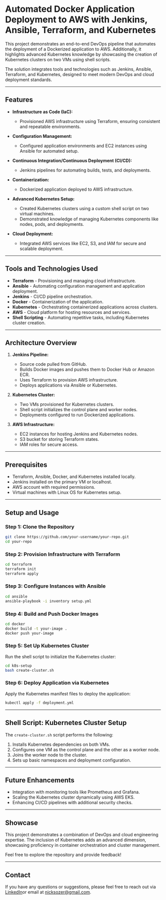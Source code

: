 
# Automated Docker Application Deployment to AWS with Jenkins, Ansible, Terraform, and Kubernetes

This project demonstrates an end-to-end DevOps pipeline that automates the deployment of a Dockerized application to AWS. Additionally, it highlights advanced Kubernetes knowledge by showcasing the creation of Kubernetes clusters on two VMs using shell scripts. 

The solution integrates tools and technologies such as Jenkins, Ansible, Terraform, and Kubernetes, designed to meet modern DevOps and cloud deployment standards. 

---

## Features

- **Infrastructure as Code (IaC):**  
  - Provisioned AWS infrastructure using Terraform, ensuring consistent and repeatable environments.
  
- **Configuration Management:**  
  - Configured application environments and EC2 instances using Ansible for automated setup.
  
- **Continuous Integration/Continuous Deployment (CI/CD):**  
  - Jenkins pipelines for automating builds, tests, and deployments.

- **Containerization:**  
  - Dockerized application deployed to AWS infrastructure.
  
- **Advanced Kubernetes Setup:**  
  - Created Kubernetes clusters using a custom shell script on two virtual machines.
  - Demonstrated knowledge of managing Kubernetes components like nodes, pods, and deployments.

- **Cloud Deployment:**  
  - Integrated AWS services like EC2, S3, and IAM for secure and scalable deployment.

---

## Tools and Technologies Used

- **Terraform** - Provisioning and managing cloud infrastructure.  
- **Ansible** - Automating configuration management and application deployment.  
- **Jenkins** - CI/CD pipeline orchestration.  
- **Docker** - Containerization of the application.  
- **Kubernetes** - Orchestrating containerized applications across clusters.  
- **AWS** - Cloud platform for hosting resources and services.  
- **Shell Scripting** - Automating repetitive tasks, including Kubernetes cluster creation.  

---

## Architecture Overview

1. **Jenkins Pipeline:**  
   - Source code pulled from GitHub.  
   - Builds Docker images and pushes them to Docker Hub or Amazon ECR.  
   - Uses Terraform to provision AWS infrastructure.  
   - Deploys applications via Ansible or Kubernetes.

2. **Kubernetes Cluster:**  
   - Two VMs provisioned for Kubernetes clusters.  
   - Shell script initializes the control plane and worker nodes.  
   - Deployments configured to run Dockerized applications.

3. **AWS Infrastructure:**  
   - EC2 instances for hosting Jenkins and Kubernetes nodes.  
   - S3 bucket for storing Terraform states.  
   - IAM roles for secure access.

---

## Prerequisites

- Terraform, Ansible, Docker, and Kubernetes installed locally.  
- Jenkins installed on the primary VM or localhost.  
- AWS account with required permissions.  
- Virtual machines with Linux OS for Kubernetes setup.  

---

## Setup and Usage

### Step 1: Clone the Repository
```bash
git clone https://github.com/your-username/your-repo.git
cd your-repo
```

### Step 2: Provision Infrastructure with Terraform
```bash
cd terraform
terraform init
terraform apply
```

### Step 3: Configure Instances with Ansible
```bash
cd ansible
ansible-playbook -i inventory setup.yml
```

### Step 4: Build and Push Docker Images
```bash
cd docker
docker build -t your-image .
docker push your-image
```

### Step 5: Set Up Kubernetes Cluster
Run the shell script to initialize the Kubernetes cluster:
```bash
cd k8s-setup
bash create-cluster.sh
```

### Step 6: Deploy Application via Kubernetes
Apply the Kubernetes manifest files to deploy the application:
```bash
kubectl apply -f deployment.yml
```

---

## Shell Script: Kubernetes Cluster Setup

The `create-cluster.sh` script performs the following:  
1. Installs Kubernetes dependencies on both VMs.  
2. Configures one VM as the control plane and the other as a worker node.  
3. Joins the worker node to the cluster.  
4. Sets up basic namespaces and deployment configuration.

---

## Future Enhancements

- Integration with monitoring tools like Prometheus and Grafana.  
- Scaling the Kubernetes cluster dynamically using AWS EKS.  
- Enhancing CI/CD pipelines with additional security checks.

---

## Showcase

This project demonstrates a combination of DevOps and cloud engineering expertise. The inclusion of Kubernetes adds an advanced dimension, showcasing proficiency in container orchestration and cluster management.

Feel free to explore the repository and provide feedback!

---

## Contact

If you have any questions or suggestions, please feel free to reach out via [LinkedIn](https://www.linkedin.com/in/nurhaksozer)or email at nicksozer@gmail.com.
